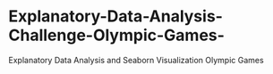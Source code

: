 # Explanatory-Data-Analysis-Challenge-Olympic-Games-
Explanatory Data Analysis and Seaborn Visualization Olympic Games

